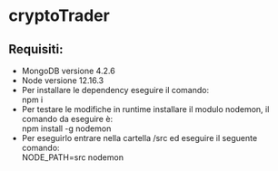 # cryptoTrader

## Requisiti:
* MongoDB versione 4.2.6 
* Node versione 12.16.3
* Per installare le dependency eseguire il comando: <br>
    npm i
* Per testare le modifiche in runtime installare il modulo nodemon, il comando da eseguire è:<br>
    npm install -g nodemon
* Per eseguirlo entrare nella cartella /src ed eseguire il seguente comando:<br>
    NODE_PATH=src nodemon
